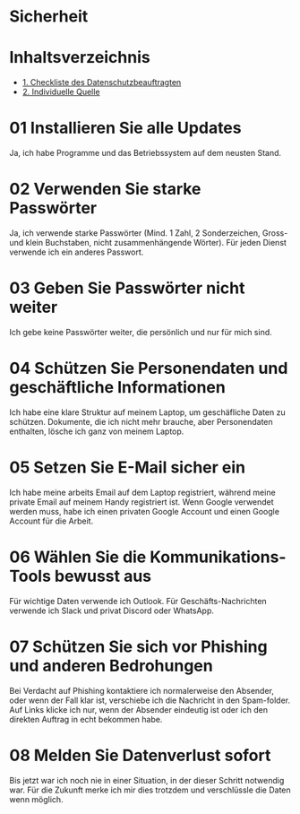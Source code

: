 # Sicherheit

# Inhaltsverzeichnis <!-- omit in toc -->
- [1. Checkliste des Datenschutzbeauftragten](#1-checkliste-des-datenschutzbeauftragten)
- [2. Individuelle Quelle](https://datenschutz.ch/meine-daten-schuetzen/daten-im-homeoffice-schuetzen)

# 01 Installieren Sie alle Updates
Ja, ich habe Programme und das Betriebssystem auf dem neusten Stand.


# 02 Verwenden Sie starke Passwörter
Ja, ich verwende starke Passwörter (Mind. 1 Zahl, 2 Sonderzeichen, Gross- und klein Buchstaben, nicht zusammenhängende Wörter). Für jeden Dienst verwende ich ein anderes Passwort.

# 03 Geben Sie Passwörter nicht weiter
Ich gebe keine Passwörter weiter, die persönlich und nur für mich sind.

# 04 Schützen Sie Personendaten und geschäftliche Informationen
Ich habe eine klare Struktur auf meinem Laptop, um geschäfliche Daten zu schützen. Dokumente, die ich nicht mehr brauche, aber Personendaten enthalten, lösche ich ganz von meinem Laptop.

# 05 Setzen Sie E-Mail sicher ein
Ich habe meine arbeits Email auf dem Laptop registriert, während meine private Email auf meinem Handy registriert ist. Wenn Google verwendet werden muss, habe ich einen privaten Google Account und einen Google Account für die Arbeit.

# 06 Wählen Sie die Kommunikations-Tools bewusst aus
Für wichtige Daten verwende ich Outlook. Für Geschäfts-Nachrichten verwende ich Slack und privat Discord oder WhatsApp.

# 07 Schützen Sie sich vor Phishing und anderen Bedrohungen
Bei Verdacht auf Phishing kontaktiere ich normalerweise den Absender, oder wenn der Fall klar ist, verschiebe ich die Nachricht in den Spam-folder. Auf Links klicke ich nur, wenn der Absender eindeutig ist oder ich den direkten Auftrag in echt bekommen habe.

# 08 Melden Sie Datenverlust sofort
Bis jetzt war ich noch nie in einer Situation, in der dieser Schritt notwendig war. Für die Zukunft merke ich mir dies trotzdem und verschlüssle die Daten wenn möglich.
